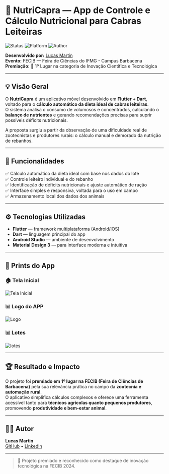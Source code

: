 # 🐐 NutriCapra — App de Controle e Cálculo Nutricional para Cabras Leiteiras  

![Status](https://img.shields.io/badge/status-premiado-success)
![Platform](https://img.shields.io/badge/platform-Flutter-blue)
![Author](https://img.shields.io/badge/author-Lucas%20Martin-green)

**Desenvolvido por:** [Lucas Martin](https://github.com/cuLasss)  
**Evento:** FECIB — Feira de Ciências do IFMG - Campus Barbacena  
**Premiação:** 🥇 1º Lugar na categoria de Inovação Científica e Tecnológica  

---

## 💡 Visão Geral

O **NutriCapra** é um aplicativo móvel desenvolvido em **Flutter + Dart**, voltado para o **cálculo automático da dieta ideal de cabras leiteiras**.  
O sistema analisa o consumo de volumosos e concentrados, calculando o **balanço de nutrientes** e gerando recomendações precisas para suprir possíveis déficits nutricionais.  

A proposta surgiu a partir da observação de uma dificuldade real de zootecnistas e produtores rurais: o cálculo manual e demorado da nutrição de rebanhos.  

---

## 🚀 Funcionalidades

✅ Cálculo automático da dieta ideal com base nos dados do lote  
✅ Controle leiteiro individual e do rebanho  
✅ Identificação de déficits nutricionais e ajuste automático de ração  
✅ Interface simples e responsiva, voltada para o uso em campo  
✅ Armazenamento local dos dados dos animais  

---

## ⚙️ Tecnologias Utilizadas

- **Flutter** — framework multiplataforma (Android/iOS)  
- **Dart** — linguagem principal do app  
- **Android Studio** — ambiente de desenvolvimento  
- **Material Design 3** — para interface moderna e intuitiva  

---

## 📸 Prints do App

### 🏠 Tela Inicial
![Tela Inicial](./img/home_page.jpg)

### 📊 Logo do APP
![Logo](./img/logo.jpg)

### 📊 Lotes
![lotes](./img/lotes.jpg)

---

## 🏆 Resultado e Impacto

O projeto foi **premiado em 1º lugar na FECIB (Feira de Ciências de Barbacena)** pela sua relevância prática no campo da **zootecnia e automação rural**.  
O aplicativo simplifica cálculos complexos e oferece uma ferramenta acessível tanto para **técnicos agrícolas quanto pequenos produtores**, promovendo **produtividade e bem-estar animal**.

---

## 👨‍💻 Autor

**Lucas Martin**  
[GitHub](https://github.com/cuLasss) • [LinkedIn](https://www.linkedin.com/in/lucas-m4rtin/)  

---

> 🥇 Projeto premiado e reconhecido como destaque de inovação tecnológica na FECIB 2024.
